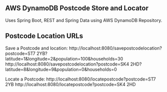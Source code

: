 AWS DynamoDB Postcode Store and Locator
---------------------------------------

Uses Spring Boot, REST and Spring Data using AWS DynamoDB Repository.

Postcode Location URLs
----------------------
Save a Postcode and location:
http://localhost:8080/savepostcodelocation?postcode=ST7 2YB?latitude=1&longitude=2&population=100&households=30
http://localhost:8080/savepostcodelocation?postcode=SK4 2HD?latitude=8&longitude=9&population=0&households=0

Locate a Postcode:
http://localhost:8080/locatepostcode?postcode=ST7 2YB
http://localhost:8080/locatepostcode?postcode=SK4 2HD
